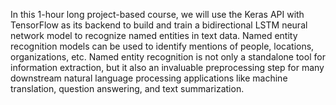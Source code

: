 In this 1-hour long project-based course, we will use the Keras API with TensorFlow as its backend to build and train
a bidirectional LSTM neural network model to recognize named entities in text data. Named entity recognition models can be used to identify mentions of people, 
locations, organizations, etc. Named entity recognition is not only a standalone tool for information extraction,
but it also an invaluable preprocessing step for many downstream natural language processing applications like machine translation, 
question answering, and text summarization. 
